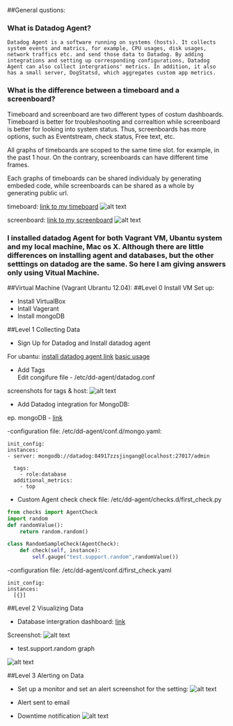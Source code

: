 ##General qustions:

  ### What is Datadog Agent?
    Datadog Agent is a software running on systems (hosts). It collects system events and matrics, for example, CPU usages, disk usages, network traffics etc. and send those data to Datadog. By adding integrations and setting up corresponding configurations, Datadog Agent can also collect intergrations' metrics. In addition, it also has a small server, DogStatsd, which aggregates custom app metrics.

  ### What is the difference between a timeboard and a screenboard?
   Timeboard and screenboard are two different types of costum dashboards. Timeboard is better for troubleshooting and correaltion while screenboard is better for looking into system status. Thus, screenboards has more options, such as Eventstream, check status, Free text, etc.

   All graphs of timeboards are scoped to the same time slot. for example, in the past 1 hour. On the contrary, screenboards can have different time frames. 
 
   Each graphs of timeboards can be shared individualy by generating embeded code, while screenboards can be shared as a whole by generating public url. 
   
   timeboard: [link to my timeboard](https://app.datadoghq.com/dash/152383/zhengshis-timeboard-25-jun-2016-1803?live=true&page=0&is_auto=false&from_ts=1466911339692&to_ts=1466914939692&tile_size=m&fullscreen=false)
   ![alt text](https://github.com/zhengshizhao/hiring-engineers/blob/support-engineer/img/timeboard.png "Timeboard")

   screenboard: [link to my screenboard](https://p.datadoghq.com/sb/b32ee517e-8c5f4c1c2a)
   ![alt text](https://github.com/zhengshizhao/hiring-engineers/blob/support-engineer/img/screenboard.png "Screenboard")

### I installed datadog Agent for both Vagrant VM, Ubantu system and my local machine, Mac os X. Although there are little differences on installing agent and databases, but the other setttings on datadog are the same. So here I am giving answers only using Vitual Machine. 

##Virtual Machine (Vagrant Ubrantu 12.04):
##Level 0 Install VM
   Set up: 
  * Install VirtualBox
  * Intall Vagerant
  * Install mongoDB

##Level 1 Collecting Data
  * Sign Up for Datadog and Install datadog agent 

   For ubantu: 
      [install datadog agent link](https://app.datadoghq.com/account/settings#agent/ubuntu)
      [basic usage](http://docs.datadoghq.com/guides/basic_agent_usage/ubuntu/)
  
  * Add Tags  
   Edit congifure file - /etc/dd-agent/datadog.conf

   screenshots for tags & host: 
  ![alt text](https://github.com/zhengshizhao/hiring-engineers/blob/support-engineer/img/hostmap_vm.png "hostmap VM")
  * Add Datadog integration for MongoDB:
  
  ep. mongoDB - [link](http://docs.datadoghq.com/integrations/mongodb/)
  
  -configuration file: /etc/dd-agent/conf.d/mongo.yaml:
  ```
  init_config:
  instances:
  - server: mongodb://datadog:84917zzsjingang@localhost:27017/admin
   
    tags:
      - role:database
    additional_metrics:
      - top
   ```
  * Custom Agent check 
  check file: /etc/dd-agent/checks.d/first_check.py  
  ```python
  from checks import AgentCheck
  import random
  def randomValue():
      return random.random()

  class RandomSampleCheck(AgentCheck):
      def check(self, instance):
          self.gauge("test.support.random",randomValue())
  ```
  -configuration file: /etc/dd-agent/conf.d/first_check.yaml
  ```
  init_config:
  instances:
    [{}]
  ```
##Level 2 Visualizing Data

  * Database intergration dashboard: 
  [link](https://app.datadoghq.com/screen/97078/mongodb)

  Screenshot: 
  ![alt text](https://github.com/zhengshizhao/hiring-engineers/blob/support-engineer/img/dashboard.png "Database Intergration Dashboard")
  
  * test.support.random graph

  ![alt text](https://github.com/zhengshizhao/hiring-engineers/blob/support-engineer/img/snapshot.png "Graph snapshot")

##Level 3 Alerting on Data
  * Set up a monitor and set an alert 
  screenshot for the setting: 
  ![alt text](https://github.com/zhengshizhao/hiring-engineers/blob/support-engineer/img/set_monitor.png "Alert Setting")
  * Alert sent to email 
  
  * Downtime notification
  ![alt text](https://github.com/zhengshizhao/hiring-engineers/blob/support-engineer/img/downtime_vm.png "Downtime")
